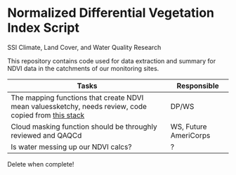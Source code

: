 # Normalized Differential Vegetation Index Script
SSI Climate, Land Cover, and Water Quality Research

This repository contains code used for data extraction and summary for NDVI data in the catchments of our monitoring sites.

Tasks | Responsible
------- | --------
The mapping functions that create NDVI mean valuessketchy, needs review, code copied from [this stack](https://gis.stackexchange.com/questions/320821/getting-ndvi-data-only-for-march-from-2000-2003-using-google-earth-engine/320830) | DP/WS
Cloud masking function should be throughly reviewed and QAQCd | WS, Future AmeriCorps
Is water messing up our NDVI calcs? | ?

Delete when complete!
